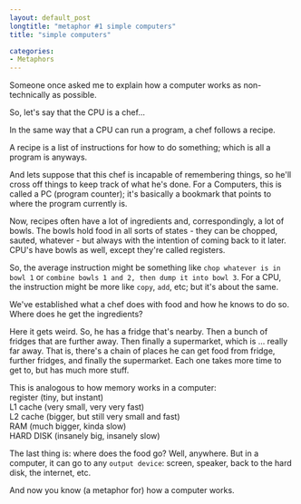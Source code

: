 ```yaml
---
layout: default_post
longtitle: "metaphor #1 simple computers"
title: "simple computers"

categories:
- Metaphors
---
```



Someone once asked me to explain how a computer works as non-technically as possible.  
  
So, let's say that the CPU is a chef... 

<!--more-->

In the same way that a CPU can run a program, a chef follows a recipe.  

A recipe is a list of instructions for how to do something; which is all a program is anyways.

And lets suppose that this chef is incapable of remembering things, so he'll cross off things to keep track of what he's done. For a Computers, this is called a PC (program counter); it's basically a bookmark that points to where the program currently is.

Now, recipes often have a lot of ingredients and, correspondingly, a lot of bowls. The bowls hold food in all sorts of states - they can be chopped, sauted, whatever - but always with the intention of coming back to it later. CPU's have bowls as well, except they're called registers.

So, the average instruction might be something like `chop whatever is in bowl 1` or `combine bowls 1 and 2, then dump it into bowl 3`. For a CPU, the instruction might be more like `copy`, `add`, etc; but it's about the same.

We've established what a chef does with food and how he knows to do so. Where does he get the ingredients?

Here it gets weird. So, he has a fridge that's nearby. Then a bunch of fridges that are further away. Then finally a supermarket, which is ... really far away. That is, there's a chain of places he can get food from fridge, further fridges, and finally the supermarket. Each one takes more time to get to, but has much more stuff.

This is analogous to how memory works in a computer:  
register (tiny, but instant)  
L1 cache (very small, very very fast)  
L2 cache (bigger, but still very small and fast)  
RAM (much bigger, kinda slow)  
HARD DISK (insanely big, insanely slow)  

The last thing is: where does the food go? Well, anywhere. But in a computer, it can go to any `output device`: screen, speaker, back to the hard disk, the internet, etc.

And now you know (a metaphor for) how a computer works.